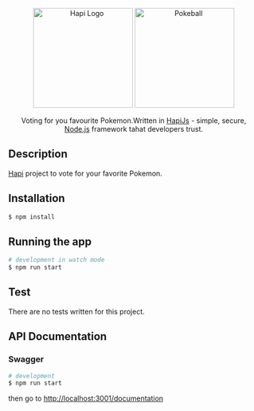 <p align="center">
  <a href="https://hapi.dev/" target="blank"><img src="https://raw.githubusercontent.com/hapijs/assets/master/images/hapi.png" width="200" alt="Hapi Logo" /></a>
  <a href="." target="blank"><img src="https://seeklogo.com/images/P/pokeball-logo-DC23868CA1-seeklogo.com.png" width="200" alt="Pokeball" /></a>
</p>

[circleci-image]: https://img.shields.io/circleci/build/github/nestjs/nest/master?token=abc123def456
[circleci-url]: https://circleci.com/gh/nestjs/nest

  <p align="center">Voting for you favourite Pokemon.Written in <a href="https://github.com/hapijs/hapi" target="_blank">HapiJs</a> - simple, secure, <a href="http://nodejs.org" target="_blank">Node.js</a> framework tahat developers trust.</p>
    <p align="center">
</p>

## Description

[Hapi](https://github.com/hapijs/hapi) project to vote for your favorite Pokemon.

## Installation

```bash
$ npm install
```

## Running the app

```bash
# development in watch mode
$ npm run start
```

## Test

There are no tests written for this project.

## API Documentation
### Swagger

```bash
# development
$ npm run start
```
then go to [http://localhost:3001/documentation](http://localhost:3001/documentation)


